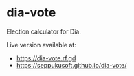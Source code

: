 # dia-vote
Election calculator for Dia.

Live version available at: 
- https://dia-vote.rf.gd
- https://seppukusoft.github.io/dia-vote/
